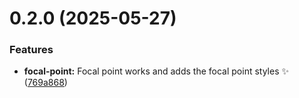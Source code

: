 # 0.2.0 (2025-05-27)


### Features

* **focal-point:** Focal point works and adds the focal point styles :sparkles: ([769a868](https://github.com/JCO-Digital/jcore-kuva-kohde/commit/769a868a3088d0241edc77a2c0e7348e6e77c7f0))



